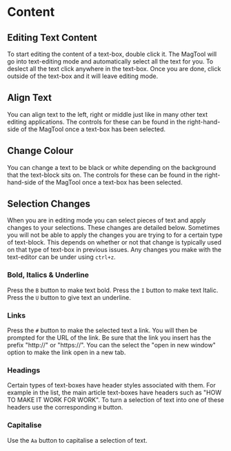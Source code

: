 # Content
<!-- [[TOC]] -->

## Editing Text Content

To start editing the content of a text-box, double click it. The MagTool will go into text-editing mode and automatically select all the text for you. To deslect all the text click anywhere in the text-box. Once you are done, click outside of the text-box and it will leave editing mode.

## Align Text

You can align text to the left, right or middle just like in many other text editing applications. The controls for these can be found in the right-hand-side of the MagTool once a text-box has been selected.

## Change Colour

You can change a text to be black or white depending on the background that the text-block sits on. The controls for these can be found in the right-hand-side of the MagTool once a text-box has been selected.

## Selection Changes

When you are in editing mode you can select pieces of text and apply changes to your selections. These changes are detailed below. Sometimes you will not be able to apply the changes you are trying to for a certain type of text-block. This depends on whether or not that change is typically used on that type of text-box in previous issues. Any changes you make with the text-editor can be under using `ctrl+z`.

### Bold, Italics & Underline

Press the `B` button to make text bold. Press the `I` button to make text Italic. Press the `U` button to give text an underline.

### Links

Press the `#` button to make the selected text a link. You will then be prompted for the URL of the link. Be sure that the link you insert has the prefix "http://" or "https://". You can the select the "open in new window" option to make the link open in a new tab.

### Headings

Certain types of text-boxes have header styles associated with them. For example in the list, the main article text-boxes have headers such as "HOW TO MAKE IT WORK FOR WORK". To turn a selection of text into one of these headers use the corresponding `H` button.

### Capitalise

Use the `Aa` button to capitalise a selection of text.
